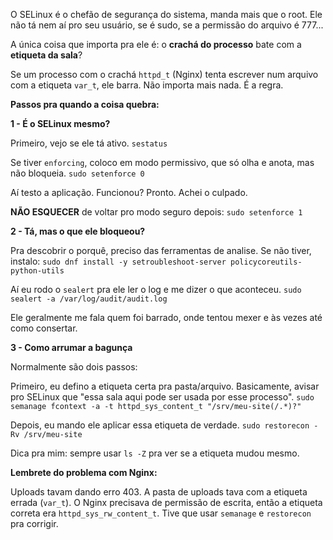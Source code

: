 O SELinux é o chefão de segurança do sistema, manda mais que o root. Ele não tá nem aí pro seu usuário, se é sudo, se a permissão do arquivo é 777...

A única coisa que importa pra ele é: o **crachá do processo** bate com a **etiqueta da sala**?

Se um processo com o crachá `httpd_t` (Nginx) tenta escrever num arquivo com a etiqueta `var_t`, ele barra. Não importa mais nada. É a regra.

**Passos pra quando a coisa quebra:**

**1 - É o SELinux mesmo?**

Primeiro, vejo se ele tá ativo.
`sestatus`

Se tiver `enforcing`, coloco em modo permissivo, que só olha e anota, mas não bloqueia.
`sudo setenforce 0`

Aí testo a aplicação. Funcionou? Pronto. Achei o culpado.

**NÃO ESQUECER** de voltar pro modo seguro depois: `sudo setenforce 1`

**2 - Tá, mas o que ele bloqueou?**

Pra descobrir o porquê, preciso das ferramentas de analise. Se não tiver, instalo:
`sudo dnf install -y setroubleshoot-server policycoreutils-python-utils`

Aí eu rodo o `sealert` pra ele ler o log e me dizer o que aconteceu.
`sudo sealert -a /var/log/audit/audit.log`

Ele geralmente me fala quem foi barrado, onde tentou mexer e às vezes até como consertar.

**3 - Como arrumar a bagunça**

Normalmente são dois passos:

Primeiro, eu defino a etiqueta certa pra pasta/arquivo. Basicamente, avisar pro SELinux que "essa sala aqui pode ser usada por esse processo".
`sudo semanage fcontext -a -t httpd_sys_content_t "/srv/meu-site(/.*)?"`

Depois, eu mando ele aplicar essa etiqueta de verdade.
`sudo restorecon -Rv /srv/meu-site`

Dica pra mim: sempre usar `ls -Z` pra ver se a etiqueta mudou mesmo.

**Lembrete do problema com Nginx:**

Uploads tavam dando erro 403. A pasta de uploads tava com a etiqueta errada (`var_t`). O Nginx precisava de permissão de escrita, então a etiqueta correta era `httpd_sys_rw_content_t`.
Tive que usar `semanage` e `restorecon` pra corrigir.
